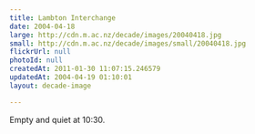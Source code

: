 ```yaml
---
title: Lambton Interchange
date: 2004-04-18
large: http://cdn.m.ac.nz/decade/images/20040418.jpg
small: http://cdn.m.ac.nz/decade/images/small/20040418.jpg
flickrUrl: null
photoId: null
createdAt: 2011-01-30 11:07:15.246579
updatedAt: 2004-04-19 01:10:01
layout: decade-image

---
```

Empty and quiet at 10:30.

